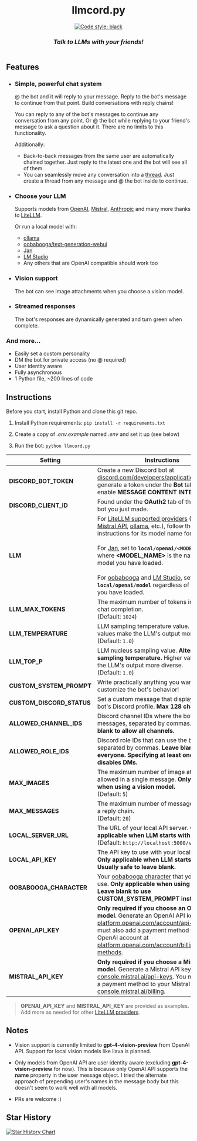 <h1 align="center">
  llmcord.py
</h1>

<p align="center">
  <a href="https://github.com/psf/black"><img alt="Code style: black" src="https://img.shields.io/badge/code%20style-black-000000.svg"></a>
</p>

<h3 align="center"><i>
  Talk to LLMs with your friends!
</i></h3>

<p align="center">
  <img src="https://github.com/jakobdylanc/discord-llm-chatbot/assets/38699060/a9636e09-c89e-42e9-8690-65d52f8236ea" alt="">
</p>

## Features
- ### Simple, powerful chat system
  @ the bot and it will reply to your message. Reply to the bot's message to continue from that point. Build conversations with reply chains!

  You can reply to any of the bot's messages to continue any conversation from any point. Or @ the bot while replying to your friend's message to ask a question about it. There are no limits to this functionality.

  Additionally:
  - Back-to-back messages from the same user are automatically chained together. Just reply to the latest one and the bot will see all of them.
  - You can seamlessly move any conversation into a [thread](https://support.discord.com/hc/en-us/articles/4403205878423-Threads-FAQ). Just create a thread from any message and @ the bot inside to continue.

- ### Choose your LLM
  Supports models from [OpenAI](https://platform.openai.com/docs/models), [Mistral](https://docs.mistral.ai/platform/endpoints), [Anthropic](https://docs.anthropic.com/claude/docs/models-overview) and many more thanks to [LiteLLM](https://github.com/BerriAI/litellm).

  Or run a local model with:
  - [ollama](https://github.com/ollama/ollama)
  - [oobabooga/text-generation-webui](https://github.com/oobabooga/text-generation-webui)
  - [Jan](https://jan.ai)
  - [LM Studio](https://lmstudio.ai)
  - Any others that are OpenAI compatible should work too

- ### Vision support
  The bot can see image attachments when you choose a vision model.

- ### Streamed responses
  The bot's responses are dynamically generated and turn green when complete.

### And more...
- Easily set a custom personality
- DM the bot for private access (no @ required)
- User identity aware
- Fully asynchronous
- 1 Python file, ~200 lines of code

## Instructions
Before you start, install Python and clone this git repo.

1. Install Python requirements: `pip install -r requirements.txt`

2. Create a copy of *.env.example* named *.env* and set it up (see below)

3. Run the bot: `python llmcord.py`

| Setting | Instructions |
| --- | --- |
| **DISCORD_BOT_TOKEN** | Create a new Discord bot at [discord.com/developers/applications](https://discord.com/developers/applications) and generate a token under the **Bot** tab. Also enable **MESSAGE CONTENT INTENT**. |
| **DISCORD_CLIENT_ID** | Found under the **OAuth2** tab of the Discord bot you just made. |
| **LLM** | For [LiteLLM supported providers](https://docs.litellm.ai/docs/providers) ([OpenAI API](https://docs.litellm.ai/docs/providers/openai), [Mistral API](https://docs.litellm.ai/docs/providers/mistral), [ollama](https://docs.litellm.ai/docs/providers/ollama), etc.), follow the LiteLLM instructions for its model name formatting.<br /><br />For [Jan](https://jan.ai), set to **`local/openai/<MODEL_NAME>`** where **<MODEL_NAME>** is the name of the model you have loaded.<br /><br />For [oobabooga](https://github.com/oobabooga/text-generation-webui) and [LM Studio](https://lmstudio.ai), set to **`local/openai/model`** regardless of the model you have loaded. |
| **LLM_MAX_TOKENS** | The maximum number of tokens in the LLM's chat completion.<br />(Default: `1024`) |
| **LLM_TEMPERATURE** | LLM sampling temperature value. Higher values make the LLM's output more random.<br />(Default: `1.0`) |
| **LLM_TOP_P** | LLM nucleus sampling value. **Alternative to sampling temperature.** Higher values make the LLM's output more diverse.<br />(Default: `1.0`) |
| **CUSTOM_SYSTEM_PROMPT** | Write practically anything you want to customize the bot's behavior! |
| **CUSTOM_DISCORD_STATUS** | Set a custom message that displays on the bot's Discord profile. **Max 128 characters.** |
| **ALLOWED_CHANNEL_IDS** | Discord channel IDs where the bot can send messages, separated by commas. **Leave blank to allow all channels.** |
| **ALLOWED_ROLE_IDS** | Discord role IDs that can use the bot, separated by commas. **Leave blank to allow everyone. Specifying at least one role also disables DMs.** |
| **MAX_IMAGES** | The maximum number of image attachments allowed in a single message. **Only applicable when using a vision model.**<br />(Default: `5`) |
| **MAX_MESSAGES** | The maximum number of messages allowed in a reply chain.<br />(Default: `20`) |
| **LOCAL_SERVER_URL** | The URL of your local API server. **Only applicable when LLM starts with `local/`.**<br />(Default: `http://localhost:5000/v1`) |
| **LOCAL_API_KEY** | The API key to use with your local API server. **Only applicable when LLM starts with `local/`. Usually safe to leave blank.** |
| **OOBABOOGA_CHARACTER** | Your [oobabooga character](https://github.com/oobabooga/text-generation-webui/wiki/03-%E2%80%90-Parameters-Tab#character) that you want to use. **Only applicable when using oobabooga. Leave blank to use CUSTOM_SYSTEM_PROMPT instead.** |
| **OPENAI_API_KEY** | **Only required if you choose an OpenAI API model.** Generate an OpenAI API key at [platform.openai.com/account/api-keys](https://platform.openai.com/account/api-keys). You must also add a payment method to your OpenAI account at [platform.openai.com/account/billing/payment-methods](https://platform.openai.com/account/billing/payment-methods).|
| **MISTRAL_API_KEY** | **Only required if you choose a Mistral API model.** Generate a Mistral API key at [console.mistral.ai/api-keys](https://console.mistral.ai/api-keys). You must also add a payment method to your Mistral account at [console.mistral.ai/billing](https://console.mistral.ai/billing).|

> **OPENAI_API_KEY** and **MISTRAL_API_KEY** are provided as examples. Add more as needed for other [LiteLLM providers](https://docs.litellm.ai/docs/providers).

## Notes
- Vision support is currently limited to **gpt-4-vision-preview** from OpenAI API. Support for local vision models like llava is planned.

- Only models from OpenAI API are user identity aware (excluding **gpt-4-vision-preview** for now). This is because only OpenAI API supports the **name** property in the user message object. I tried the alternate approach of prepending user's names in the message body but this doesn't seem to work well with all models.

- PRs are welcome :)

## Star History
<a href="https://star-history.com/#jakobdylanc/discord-llm-chatbot&Date">
  <picture>
    <source media="(prefers-color-scheme: dark)" srcset="https://api.star-history.com/svg?repos=jakobdylanc/discord-llm-chatbot&type=Date&theme=dark" />
    <source media="(prefers-color-scheme: light)" srcset="https://api.star-history.com/svg?repos=jakobdylanc/discord-llm-chatbot&type=Date" />
    <img alt="Star History Chart" src="https://api.star-history.com/svg?repos=jakobdylanc/discord-llm-chatbot&type=Date" />
  </picture>
</a>
